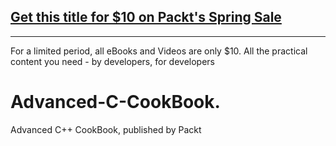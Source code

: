 ## [Get this title for $10 on Packt's Spring Sale](https://www.packt.com/B13702?utm_source=github&utm_medium=packt-github-repo&utm_campaign=spring_10_dollar_2022)
-----
For a limited period, all eBooks and Videos are only $10. All the practical content you need \- by developers, for developers

# Advanced-C-CookBook.
Advanced C++ CookBook, published by Packt

